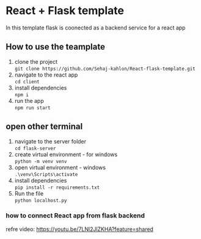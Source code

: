 # React + Flask template

In this template flask is coonected as a backend service for a react app

## How to use the teamplate

1. clone the project\
   `git clone https://github.com/Sehaj-kahlon/React-flask-template.git`
2. navigate to the react app\
    `cd client`
3. install dependencies\
   `npm i`
4. run the app\
   `npm run start`

## open other terminal

1. navigate to the server folder\
   `cd flask-server `
2. create virtual environment - for windows\
   `python -m venv venv`
3. open virtual environment - windows\
   `.\venv\Scripts\activate`
4. install dependencies\
   `pip install -r requirements.txt`
5. Run the file\
   `python localhost.py`

### how to connect React app from flask backend

refre video: https://youtu.be/7LNl2JlZKHA?feature=shared
